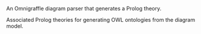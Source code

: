 An Omnigraffle diagram parser that generates a Prolog theory.

Associated Prolog theories for generating OWL ontologies from the diagram model.